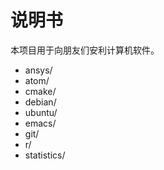 # 说明书

本项目用于向朋友们安利计算机软件。

- ansys/
- atom/
- cmake/
- debian/
- ubuntu/
- emacs/
- git/
- r/
- statistics/


